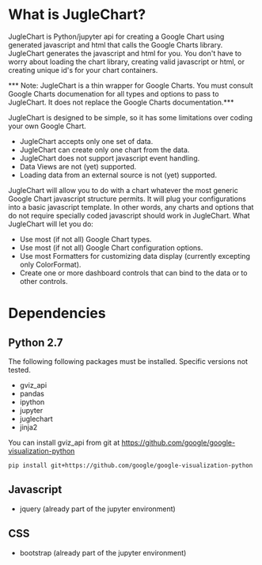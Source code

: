 

# What is JugleChart?
JugleChart is Python/jupyter api for creating a Google Chart using generated javascript and html that calls the Google Charts library.  JugleChart generates the javascript and html for you.  You don't have to worry about loading the chart library, creating valid javascript or html, or creating unique id's for your chart containers.

*** Note: JugleChart is a thin wrapper for Google Charts.  You must consult Google Charts documenation for all types and options to pass to JugleChart.  It does not replace the Google Charts documentation.***

JugleChart is designed to be simple, so it has some limitations over coding your own Google Chart.
* JugleChart accepts only one set of data.
* JugleChart can create only one chart from the data.
* JugleChart does not support javascript event handling.
* Data Views are not (yet) supported.
* Loading data from an external source is not (yet) supported.

JugleChart will allow you to do with a chart whatever the most generic Google Chart javascript structure permits.  It will plug your configurations into a basic javascript template.  In other words, any charts and options that do not require specially coded javascript should work in JugleChart.  What JugleChart will let you do:
* Use most (if not all) Google Chart types.
* Use most (if not all) Google Chart configuration options.
* Use most Formatters for customizing data display (currently excepting only ColorFormat).
* Create one or more dashboard controls that can bind to the data or to other controls.


# Dependencies

## Python 2.7
The following following packages must be installed.  Specific versions not tested.
* gviz_api
* pandas
* ipython
* jupyter
* juglechart
* jinja2

You can install gviz_api from git at https://github.com/google/google-visualization-python
`````
pip install git+https://github.com/google/google-visualization-python
`````

## Javascript
* jquery (already part of the jupyter environment)

## CSS
* bootstrap (already part of the jupyter environment)


